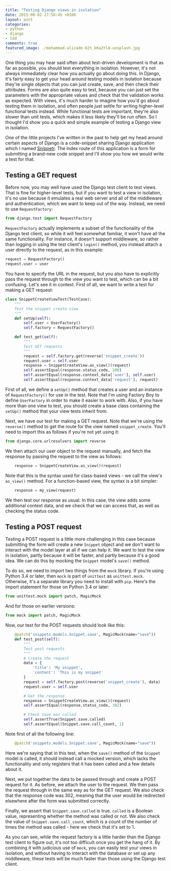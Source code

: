 ```yaml
---
title: "Testing Django views in isolation"
date: 2015-08-02 17:58:45 +0100
layout: post
categories: 
- python
- django
- tdd
comments: true
featured_image: ./mohammad-alizade-62t_kKa2YlA-unsplash.jpg
---
```


One thing you may hear said often about test-driven development is that as far as possible, you should test everything in isolation. However, it's not always immediately clear how you actually go about doing this. In Django, it's fairly easy to get your head around testing models in isolation because they're single objects that you can just create, save, and then check their attributes. Forms are also quite easy to test, because you can just set the parameters with the appropriate values and check that the validation works as expected. With views, it's much harder to imagine how you'd go about testing them in isolation, and often people just settle for writing higher-level functional tests instead. While functional tests are important, they're also slower than unit tests, which makes it less likely they'll be run often. So I thought I'd show you a quick and simple example of testing a Django view in isolation.

One of the little projects I've written in the past to help get my head around certain aspects of Django is a code-snippet sharing Django application which I named [Snippetr](https://github.com/matthewbdaly/snippetr). The index route of this application is a form for submitting a brand-new code snippet and I'll show you how we would write a test for that.

Testing a GET request
---------------------

Before now, you may well have used the Django test client to test views. That is fine for higher-level tests, but if you want to test a view in isolation, it's no use because it emulates a real web server and all of the middleware and authentication, which we want to keep out of the way. Instead, we need to use `RequestFactory`:

```python
from django.test import RequestFactory
```

`RequestFactory` actually implements a subset of the functionality of the Django test client, so while it will feel somewhat familiar, it won't have all the same functionality. For instance, it doesn't support middleware, so rather than logging in using the test client's `login()` method, you instead attach a user directly to the request, as in this example:

```python
request = RequestFactory()
request.user = user
```

You have to specify the URL in the request, but you also have to explicitly pass the request through to the view you want to test, which can be a bit confusing. Let's see it in context. First of all, we want to write a test for making a GET request:

```python
class SnippetCreateViewTest(TestCase):
    """
    Test the snippet create view
    """
    def setUp(self):
        self.user = UserFactory()
        self.factory = RequestFactory()

    def test_get(self):
        """
        Test GET requests
        """
        request = self.factory.get(reverse('snippet_create'))
        request.user = self.user
        response = SnippetCreateView.as_view()(request)
        self.assertEqual(response.status_code, 200)
        self.assertEqual(response.context_data['user'], self.user)
        self.assertEqual(response.context_data['request'], request)
```

First of all, we define a `setUp()` method that creates a user and an instance of `RequestFactory()` for use in the test. Note that I'm using Factory Boy to define `UserFactory` in order to make it easier to work with. Also, if you have more than one view to test, you should create a base class containing the `setUp()` method that your view tests inherit from.

Next, we have our test for making a GET request. Note that we're using the `reverse()` method to get the route for the view named `snippet_create`. You'll need to import this as follows if you're not yet using it:

```python
from django.core.urlresolvers import reverse
```

We then attach our user object to the request manually, and fetch the response by passing the request to the view as follows:

```python
    response = SnippetCreateView.as_view()(request)
```

Note that this is the syntax used for class-based views - we call the view's `as_view()` method. For a function-based view, the syntax is a bit simpler:

```python
    response = my_view(request)
```

We then test our response as usual. In this case, the view adds some additional context data, and we check that we can access that, as well as checking the status code.

Testing a POST request
----------------------

Testing a POST request is a little more challenging in this case because submitting the form will create a new `Snippet` object and we don't want to interact with the model layer at all if we can help it. We want to test the view in isolation, partly because it will be faster, and partly because it's a good idea. We can do this by mocking the `Snippet` model's `save()` method.

To do so, we need to import two things from the `mock` library. If you're using Python 3.4 or later, then `mock` is part of `unittest` as `unittest.mock`. Otherwise, it's a separate library you need to install with `pip`. Here's the import statement for those on Python 3.4 or later:

```python
from unittest.mock import patch, MagicMock
```

And for those on earlier versions:

```python
from mock import patch, MagicMock
```

Now, our test for the POST requests should look like this:

```python
    @patch('snippets.models.Snippet.save', MagicMock(name="save"))
    def test_post(self):
        """
        Test post requests
        """
        # Create the request
        data = {
            'title': 'My snippet',
            'content': 'This is my snippet'
        }
        request = self.factory.post(reverse('snippet_create'), data)
        request.user = self.user

        # Get the response
        response = SnippetCreateView.as_view()(request)
        self.assertEqual(response.status_code, 302)

        # Check save was called
        self.assertTrue(Snippet.save.called)
        self.assertEqual(Snippet.save.call_count, 1)
```

Note first of all the following line:

```python
    @patch('snippets.models.Snippet.save', MagicMock(name="save"))
```

Here we're saying that in this test, when the `save()` method of the `Snippet` model is called, it should instead call a mocked version, which lacks the functionality and only registers that it has been called and a few details about it.

Next, we put together the data to be passed through and create a POST request for it. As before, we attach the user to the request. We then pass the request through in the same way as for the GET request. We also check that the response code was 302, meaning that the user would be redirected elsewhere after the form was submitted correctly.

Finally, we assert that `Snippet.save.called` is true. `called` is a Boolean value, representing whether the method was called or not. We also check the value of `Snippet.save.call_count`, which is a count of the number of times the method was called - here we check that it's set to 1.

As you can see, while the request factory is a little harder than the Django test client to figure out, it's not too difficult once you get the hang of it. By combining it with judicious use of `mock`, you can easily test your views in isolation, and without having to interact with the database or set up any middleware, these tests will be much faster than those using the Django test client.
